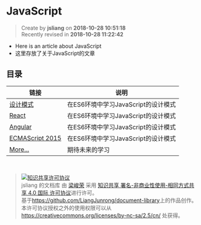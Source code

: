 JavaScript
===

> Create by **jsliang** on **2018-10-28 10:51:18**  
> Recently revised in **2018-10-28 11:22:42**

* Here is an article about JavaScript
* 这里存放了关于JavaScript的文章

## 目录
| 链接                                           | 说明                                |
| ---------------------------------------------- | ----------------------------------- |
| [设计模式](./design-pattern/design-pattern.md) | 在ES6环境中学习JavaScript的设计模式 |
| [React](./Angular/readMe.md)                   | 在ES6环境中学习JavaScript的设计模式 |
| [Angular](./React/readMe.md)                   | 在ES6环境中学习JavaScript的设计模式 |
| [ECMAScript 2015](./ECMAScript2015/Promise.md) | 在ES6环境中学习JavaScript的设计模式 |
| [More...]()                                    | 期待未来的学习                      |


<br>

> <a rel="license" href="http://creativecommons.org/licenses/by-nc-sa/4.0/"><img alt="知识共享许可协议" style="border-width:0" src="https://i.creativecommons.org/l/by-nc-sa/4.0/88x31.png" /></a><br /><span xmlns:dct="http://purl.org/dc/terms/" property="dct:title">jsliang 的文档库</span> 由 <a xmlns:cc="http://creativecommons.org/ns#" href="https://github.com/LiangJunrong/document-library" property="cc:attributionName" rel="cc:attributionURL">梁峻荣</a> 采用 <a rel="license" href="http://creativecommons.org/licenses/by-nc-sa/4.0/">知识共享 署名-非商业性使用-相同方式共享 4.0 国际 许可协议</a>进行许可。<br />基于<a xmlns:dct="http://purl.org/dc/terms/" href="https://github.com/LiangJunrong/document-library" rel="dct:source">https://github.com/LiangJunrong/document-library</a>上的作品创作。<br />本许可协议授权之外的使用权限可以从 <a xmlns:cc="http://creativecommons.org/ns#" href="https://creativecommons.org/licenses/by-nc-sa/2.5/cn/" rel="cc:morePermissions">https://creativecommons.org/licenses/by-nc-sa/2.5/cn/</a> 处获得。